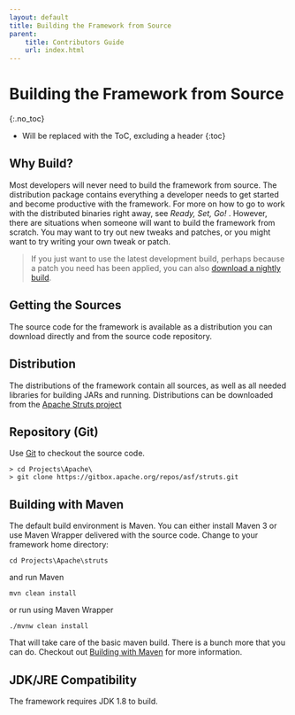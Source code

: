 ```yaml
---
layout: default
title: Building the Framework from Source
parent:
    title: Contributors Guide
    url: index.html
---
```


# Building the Framework from Source
{:.no_toc}

* Will be replaced with the ToC, excluding a header
{:toc}

## Why Build?

Most developers will never need to build the framework from source. The distribution package contains everything 
a developer needs to get started and become productive with the framework. For more on how to go to work with 
the distributed binaries right away, see _Ready, Set, Go\!_ . However, there are situations when someone will want 
to build the framework from scratch. You may want to try out new tweaks and patches, or you might want to try writing 
your own tweak or patch.

> If you just want to use the latest development build, perhaps because a patch you need has been applied, you can 
> also [download a nightly build](https://nightlies.apache.org/struts/snapshot/).

## Getting the Sources

The source code for the framework is available as a distribution you can download directly and from the source code repository.

## Distribution

The distributions of the framework contain all sources, as well as all needed libraries for building JARs and running. 
Distributions can be downloaded from the [Apache Struts project](../../downloads)

## Repository (Git)

Use [Git](https://git-scm.com/) to checkout the source code.

```
> cd Projects\Apache\
> git clone https://gitbox.apache.org/repos/asf/struts.git 
```

## Building with Maven

The default build environment is Maven. You can either install Maven 3 or use Maven Wrapper delivered with the source code.
Change to your framework home directory: 

```
cd Projects\Apache\struts
```

and run Maven

```
mvn clean install
```

or run using Maven Wrapper

```
./mvnw clean install
```

That will take care of the basic maven build. There is a bunch more that you can do. Checkout out [Building with Maven](building-with-maven) 
for more information.

## JDK/JRE Compatibility

The framework requires JDK 1.8 to build.
